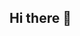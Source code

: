 ## Hi there 👋

<!--

**Here are some ideas to get you started:**

🙋‍♀️ A short introduction - what is your organization all about?Buy and sell Realestate
🌈 Contribution guidelines - how can the community get involved?
👩‍💻 Useful resources - where can the community find your docs?Alphabetincorporated/github Is there anything else the community should know?
🍿 Fun facts - what does your team eat for breakfast? Anything that dont eat me first!
🧙 Remember, you can do mighty things with the power of [Markdown](https://docs.github.com/github/writing-on-github/getting-started-with-writing-and-formatting-on-github/basic-writing-and-formatting-syntax)
-->
